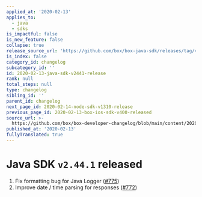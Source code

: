 ```yaml
---
applied_at: '2020-02-13'
applies_to:
  - java
  - sdks
is_impactful: false
is_new_feature: false
collapse: true
release_source_url: 'https://github.com/box/box-java-sdk/releases/tag/v2.44.1'
is_index: false
category_id: changelog
subcategory_id: ''
id: 2020-02-13-java-sdk-v2441-release
rank: null
total_steps: null
type: changelog
sibling_id: ''
parent_id: changelog
next_page_id: 2020-02-14-node-sdk-v1310-release
previous_page_id: 2020-02-13-box-ios-sdk-v400-released
source_url: >-
  https://github.com/box/box-developer-changelog/blob/main/content/2020/02-13-java-sdk-v2441-release.md
published_at: '2020-02-13'
fullyTranslated: true
---
```

# Java SDK `v2.44.1` released

1. Fix formatting bug for Java Logger ([#775](https://github.com/box/box-java-sdk/pull/775))
2. Improve date / time parsing for responses ([#772](https://github.com/box/box-java-sdk/pull/772))
